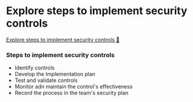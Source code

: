 # Explore steps to implement security controls

[Explore steps to implement security controls &#128279;](https://www.coursera.org/learn/strategies-for-cloud-security-risk-management/lecture/BUgJq/explore-steps-to-implement-security-controls)

### Steps to implement security controls

- Identify controls
- Develop the Implementation plan
- Test and validate controls
- Monitor adn maintain the control's effectiveness
- Record the process in the team's security plan
